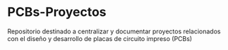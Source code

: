 # PCBs-Proyectos
Repositorio destinado a centralizar y documentar proyectos relacionados con el diseño y desarrollo de placas de circuito impreso (PCBs)
